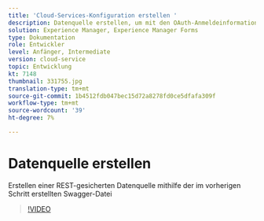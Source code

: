```yaml
---
title: 'Cloud-Services-Konfiguration erstellen '
description: Datenquelle erstellen, um mit den OAuth-Anmeldeinformationen eine Verbindung mit Salesforce herzustellen
solution: Experience Manager, Experience Manager Forms
type: Dokumentation
role: Entwickler
level: Anfänger, Intermediate
version: cloud-service
topic: Entwicklung
kt: 7148
thumbnail: 331755.jpg
translation-type: tm+mt
source-git-commit: 1b4512fdb047bec15d72a8278fd0ce5dfafa309f
workflow-type: tm+mt
source-wordcount: '39'
ht-degree: 7%

---
```


# Datenquelle erstellen

Erstellen einer REST-gesicherten Datenquelle mithilfe der im vorherigen Schritt erstellten Swagger-Datei

>[!VIDEO](https://video.tv.adobe.com/v/331755/?quality=12&learn=on)
